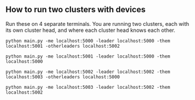 ## How to run two clusters with devices

Run these on 4 separate terminals. You are running two clusters, each with its own cluster head, and where each cluster head knows each other. 
```
python main.py -me localhost:5000 -leader localhost:5000 -them localhost:5001 -otherleaders localhost:5002
```
```
python main.py -me localhost:5001 -leader localhost:5000 -them localhost:5000
```
```
python main.py -me localhost:5002 -leader localhost:5002 -them localhost:5003 -otherleaders localhost:5000
```
```
python main.py -me localhost:5003 -leader localhost:5002 -them localhost:5002
```
